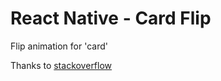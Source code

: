 # React Native - Card Flip
Flip animation for 'card'

Thanks to [stackoverflow](https://stackoverflow.com/questions/37627160/create-existing-directory-as-repository-in-git) 